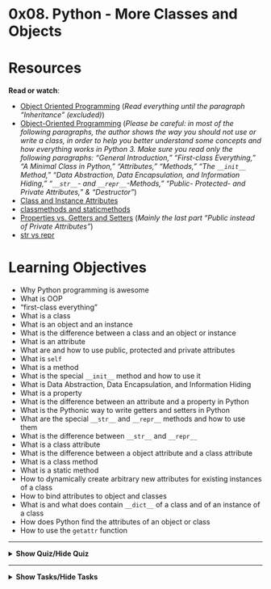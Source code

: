 # 0x08. Python - More Classes and Objects



# Resources

<p><strong>Read or watch</strong>:</p>

<ul>
<li><a href="https://python.swaroopch.com/oop.html" title="Object Oriented Programming" target="_blank">Object Oriented Programming</a> (<em>Read everything until the paragraph &ldquo;Inheritance&rdquo; (excluded)</em>)</li>
<li><a href="https://python-course.eu/oop/object-oriented-programming.php" title="Object-Oriented Programming" target="_blank">Object-Oriented Programming</a> (<em>Please be careful: in most of the following paragraphs, the author shows the way you should not use or write a class, in order to help you better understand some concepts and how everything works in Python 3. Make sure you read only the following paragraphs: &ldquo;General Introduction,&rdquo; &ldquo;First-class Everything,&rdquo; &ldquo;A Minimal Class in Python,&rdquo; &ldquo;Attributes,&rdquo; &ldquo;Methods,&rdquo; &ldquo;The <code>__init__</code> Method,&rdquo;  &ldquo;Data Abstraction, Data Encapsulation, and Information Hiding,&rdquo; &ldquo;<code>__str__</code>- and <code>__repr__</code>-Methods,&rdquo; &ldquo;Public- Protected- and Private Attributes,&rdquo; &amp; &ldquo;Destructor&rdquo;</em>)</li>
<li><a href="https://python-course.eu/oop/class-instance-attributes.php" title="Class and Instance Attributes" target="_blank">Class and Instance Attributes</a> </li>
<li><a href="https://www.youtube.com/watch?v=rq8cL2XMM5M" title="classmethods and staticmethods" target="_blank">classmethods and staticmethods</a> </li>
<li><a href="https://python-course.eu/oop/properties-vs-getters-and-setters.php" title="Properties vs. Getters and Setters" target="_blank">Properties vs. Getters and Setters</a> (<em>Mainly the last part &ldquo;Public instead of Private Attributes&rdquo;</em>)</li>
<li><a href="https://shipit.dev/posts/python-str-vs-repr.html" title="str vs repr" target="_blank">str vs repr</a> </li>
</ul>


# Learning Objectives

<ul>
<li>Why Python programming is awesome </li>
<li>What is OOP</li>
<li>&ldquo;first-class everything&rdquo;</li>
<li>What is a class</li>
<li>What is an object and an instance</li>
<li>What is the difference between a class and an object or instance</li>
<li>What is an attribute</li>
<li>What are and how to use public, protected and private attributes</li>
<li>What is <code>self</code></li>
<li>What is a method</li>
<li>What is the special <code>__init__</code> method and how to use it</li>
<li>What is Data Abstraction, Data Encapsulation, and Information Hiding</li>
<li>What is a property</li>
<li>What is the difference between an attribute and a property in Python</li>
<li>What is the Pythonic way to write getters and setters in Python</li>
<li>What are the special <code>__str__</code> and <code>__repr__</code> methods and how to use them</li>
<li>What is the difference between <code>__str__</code> and <code>__repr__</code></li>
<li>What is a class attribute</li>
<li>What is the difference between a object attribute and a class attribute</li>
<li>What is a class method</li>
<li>What is a static method</li>
<li>How to dynamically create arbitrary new attributes for existing instances of a class</li>
<li>How to bind attributes to object and classes</li>
<li>What is and what does contain <code>__dict__</code> of a class and of an instance of a class</li>
<li>How does Python find the attributes of an object or class</li>
<li>How to use the <code>getattr</code> function</li>

</ul>

---

<details>
<summary><strong>Show Quiz/Hide Quiz</strong></summary><br>

# QUIZ

  <p>1.) What is <code>__init__</code>? </p>

A.) A class attribute


B.) A class method


C.) The instance method called when a new object is created


D.) The instance method called when a class is called for the first time

<details>
<summary><strong><code>Show Answer/Hide Answer</code></strong></summary><br>

**C.) The instance method called when a new object is created**

</details>

---

<p>2.) What is <code>__str__</code>?</p>

A.) Instance method that returns an “informal” and nicely printable string representation of an instance


B.) Instance method that returns the dictionary representation of an instance


C.) Instance method that prints an “informal” and nicely printable string representation of an instance

<details>
<summary><strong><code>Show Answer/Hide Answer</code></strong></summary><br>

**A.) Instance method that returns an “informal” and nicely printable string representation of an instance**

</details>

---

<p>3.) What is <code>__repr__</code>?</p>

A.) Instance method that prints an “official” string representation of an instance


B.) Instance method that returns an “official” string representation of an instance


C.) Instance method that returns the dictionary representation of an instance

<details>
<summary><strong><code>Show Answer/Hide Answer</code></strong></summary><br>

**B.) Instance method that returns an “official” string representation of an instance**

</details>

---

<p>4.) What is <code>__del__</code>?</p>

A.) Instance method that removes the last character of an instance


B.) Instance method that prints the memory address of an instance


C.) Instance method called when an instance is deleted

<details>
<summary><strong><code>Show Answer/Hide Answer</code></strong></summary><br>

**C.) Instance method called when an instance is deleted**

</details>

---

<p>5.) What is <code>__doc__</code>?</p>


A.) The string documentation of an object (based on docstring)


B.) Prints the documentation of an object


C.) Creates man file

<details>
<summary><strong><code>Show Answer/Hide Answer</code></strong></summary><br>

**A.) The string documentation of an object (based on docstring)**


</details>

---

6.) What do these lines print?

<pre><code>class User:
  id = 1

print(User.id)</code></pre> 

A.) None


B.) 1


C.) 89


D.) 98

<details>
  <summary><strong><code>Show Answer/Hide Answer</code></strong></summary><br>
  
  **B.) 1**
  
  </details>
  
  ---

**7.) What do these lines print**

<Pre><code>class User:
  id = 1

u = User()
print(u.id)
</code></Pre> 


A.) None


B.) 1


C.) 89


D.) 98

<details>
  <summary><strong><code>Show Answer/Hide Answer</code></strong></summary><br>
  
  **B.) 1**
  
  </details>
  
  ---

**8.) What do these lines print?**

<pre><code>class User:
  id = 1

u = User()
u.id = 89
print(u.id)</code></pre>



A.) None


B.) 1


C.) 89


D.) 98

<details>
  <summary><strong><code>Show Answer/Hide Answer</code></strong></summary><br>
  
  **C.) 89
  **
  
  </details>
  
  ---


**9.) What do these lines print?**

<pre><code>class User:
  id = 1

User.id = 98
u = User()
print(u.id)
</code></pre>



A.) None


B.) 1


C.) 89


D.) 98

<details>
  <summary><strong><code>Show Answer/Hide Answer</code></strong></summary><br>
  
  **D.) 98**
  
  </details>
  
  ---

**10.) What do these lines print?**
<pre><code>class User:
  id = 1

u = User()
User.id = 98
print(u.id)
</code></pre>

A.) None


B.) 1


C.) 89


D.) 98
<details>
  <summary><strong><code>Show Answer/Hide Answer</code></strong></summary><br>
  
  **D.) 98**
  
  </details>
  
  ---


**11.) What do these lines print?**
<pre><code>
  class User:
      id = 1
  
  User.id = 98
  u = User()
  u.id = 89
  print(u.id)
</code></pre>


A.) None


B.) 1


C.) 89


D.) 98

<details>
  <summary><strong><code>Show Answer/Hide Answer</code></strong></summary><br>
  
  **C.) 89**
  
  </details>
  
  ---

**12.) What do these lines print?**
<pre><code>class User:
  id = 1

User.id = 98
u = User()
u.id = 89
print(User.id)
</code></pre>



A.) None


B.) 1


C.) 89


D.) 98

<details>
  <summary><strong><code>Show Answer/Hide Answer</code></strong></summary><br>
  
  **D.) 98**
  
  </details>
  
  ---

**13.) What do these lines print?**
<pre><code>class User:
  id = 1

u = User()
u.id = 89
User.id = 98
print(User.id)
</code></pre>


A.) None


B.) 1


C.) 89


D.) 98

<details>
  <summary><strong><code>Show Answer/Hide Answer</code></strong></summary><br>
  
  **D.) 98**
  
  </details>
  
  ---

**14.) What do these lines print?**
<pre><code>class User:
  id = 1

u = User()
u.id = 89
User.id = 98
print(u.id)</code></pre>



A.) None


B.) 1


C.) 89


D.) 98

<details>
  <summary><strong><code>Show Answer/Hide Answer</code></strong></summary><br>
  
  **C.) 89**
  
  </details>
  
  ---

</details>

---
<details>
<summary><strong>Show Tasks/Hide Tasks</strong></summary><br>

# TASKS

# 0. Simple rectangle 
[(answer)](./0-rectangle.py)
    
<p>Write an empty class <code>Rectangle</code> that defines a rectangle:</p>

<ul>
<li>You are not allowed to import any module</li>
</ul>

<pre><code>guillaume@ubuntu:~/0x08$ cat 0-main.py
#!/usr/bin/python3
Rectangle = __import__(&#39;0-rectangle&#39;).Rectangle

my_rectangle = Rectangle()
print(type(my_rectangle))
print(my_rectangle.__dict__)

guillaume@ubuntu:~/0x08$ ./0-main.py
&lt;class &#39;0-rectangle.Rectangle&#39;&gt;
{}
guillaume@ubuntu:~/0x08$ 
</code></pre>

<p><strong>No test cases needed</strong></p>

  
<p><strong>Repo:</strong></p>
        <ul>
          <li>GitHub repository: <code>alx-higher_level_programming</code></li>
            <li>Directory: <code>0x08-python-more_classes</code></li>
            <li>File: <code>0-rectangle.py</code></li>
        </ul>
    
 ---

# 1. Real definition of a rectangle
[(answer)](./1-rectangle.py)

    
<p>Write a class <code>Rectangle</code> that defines a rectangle by: (based on <code>0-rectangle.py</code>)</p>

<ul>
<li>Private instance attribute: <code>width</code>:

<ul>
<li>property <code>def width(self):</code> to retrieve it</li>
<li>property setter <code>def width(self, value):</code> to set it:

<ul>
<li><code>width</code> must be an integer, otherwise raise a <code>TypeError</code> exception with the message <code>width must be an integer</code><br></li>
<li>if <code>width</code> is less than <code>0</code>, raise a <code>ValueError</code> exception with the message <code>width must be &gt;= 0</code></li>
</ul></li>
</ul></li>
<li>Private instance attribute: <code>height</code>:

<ul>
<li>property <code>def height(self):</code> to retrieve it</li>
<li>property setter <code>def height(self, value):</code> to set it:

<ul>
<li><code>height</code> must be an integer, otherwise raise a <code>TypeError</code> exception with the message <code>height must be an integer</code><br></li>
<li>if <code>height</code> is less than <code>0</code>, raise a <code>ValueError</code> exception with the message <code>height must be &gt;= 0</code></li>
</ul></li>
</ul></li>
<li>Instantiation with optional <code>width</code> and <code>height</code>: <code>def __init__(self, width=0, height=0):</code></li>
<li>You are not allowed to import any module</li>
</ul>

<pre><code>guillaume@ubuntu:~/0x08$ cat 1-main.py
#!/usr/bin/python3
Rectangle = __import__(&#39;1-rectangle&#39;).Rectangle

my_rectangle = Rectangle(2, 4)
print(my_rectangle.__dict__)

my_rectangle.width = 10
my_rectangle.height = 3
print(my_rectangle.__dict__)

guillaume@ubuntu:~/0x08$ ./1-main.py
{&#39;_Rectangle__height&#39;: 4, &#39;_Rectangle__width&#39;: 2}
{&#39;_Rectangle__height&#39;: 3, &#39;_Rectangle__width&#39;: 10}
guillaume@ubuntu:~/0x08$ 
</code></pre>

<p><strong>No test cases needed</strong></p>

  </div>

  
<p><strong>Repo:</strong></p>
        <ul>
          <li>GitHub repository: <code>alx-higher_level_programming</code></li>
            <li>Directory: <code>0x08-python-more_classes</code></li>
            <li>File: <code>1-rectangle.py</code></li>
        </ul>
      </div>

---  

# 2. Area and Perimeter
[(answer)](./2-rectangle.py)

    
  <p>Write a class <code>Rectangle</code> that defines a rectangle by: (based on <code>1-rectangle.py</code>)</p>

<ul>
<li>Private instance attribute: <code>width</code>:

<ul>
<li>property <code>def width(self):</code> to retrieve it</li>
<li>property setter <code>def width(self, value):</code> to set it:

<ul>
<li><code>width</code> must be an integer, otherwise raise a <code>TypeError</code> exception with the message <code>width must be an integer</code><br></li>
<li>if <code>width</code> is less than <code>0</code>, raise a <code>ValueError</code> exception with the message <code>width must be &gt;= 0</code></li>
</ul></li>
</ul></li>
<li>Private instance attribute: <code>height</code>:

<ul>
<li>property <code>def height(self):</code> to retrieve it</li>
<li>property setter <code>def height(self, value):</code> to set it:

<ul>
<li><code>height</code> must be an integer, otherwise raise a <code>TypeError</code> exception with the message <code>height must be an integer</code><br></li>
<li>if <code>height</code> is less than <code>0</code>, raise a <code>ValueError</code> exception with the message <code>height must be &gt;= 0</code></li>
</ul></li>
</ul></li>
<li>Instantiation with optional <code>width</code> and <code>height</code>: <code>def __init__(self, width=0, height=0):</code></li>
<li>Public instance method: <code>def area(self):</code> that returns the rectangle area</li>
<li>Public instance method: <code>def perimeter(self):</code> that returns the rectangle perimeter:

<ul>
<li>if <code>width</code> or <code>height</code> is equal to <code>0</code>, perimeter is equal to <code>0</code></li>
</ul></li>
<li>You are not allowed to import any module</li>
</ul>

<pre><code>guillaume@ubuntu:~/0x08$ cat 2-main.py
#!/usr/bin/python3
Rectangle = __import__(&#39;2-rectangle&#39;).Rectangle

my_rectangle = Rectangle(2, 4)
print(&quot;Area: {} - Perimeter: {}&quot;.format(my_rectangle.area(), my_rectangle.perimeter()))

print(&quot;--&quot;)

my_rectangle.width = 10
my_rectangle.height = 3
print(&quot;Area: {} - Perimeter: {}&quot;.format(my_rectangle.area(), my_rectangle.perimeter()))

guillaume@ubuntu:~/0x08$ ./2-main.py
Area: 8 - Perimeter: 12
--
Area: 30 - Perimeter: 26
guillaume@ubuntu:~/0x08$ 
</code></pre>

<p><strong>No test cases needed</strong></p>

  </div>

  
  <p><strong>Repo:</strong></p>
        <ul>
          <li>GitHub repository: <code>alx-higher_level_programming</code></li>
            <li>Directory: <code>0x08-python-more_classes</code></li>
            <li>File: <code>2-rectangle.py</code></li>
        </ul>

---      

  # 3. String representation
  [(answer)](./3-rectangle.py)

    
   
<p>Write a class <code>Rectangle</code> that defines a rectangle by: (based on <code>2-rectangle.py</code>)</p>

<ul>
<li>Private instance attribute: <code>width</code>:

<ul>
<li>property <code>def width(self):</code> to retrieve it</li>
<li>property setter <code>def width(self, value):</code> to set it:

<ul>
<li><code>width</code> must be an integer, otherwise raise a <code>TypeError</code> exception with the message <code>width must be an integer</code><br></li>
<li>if <code>width</code> is less than <code>0</code>, raise a <code>ValueError</code> exception with the message <code>width must be &gt;= 0</code></li>
</ul></li>
</ul></li>
<li>Private instance attribute: <code>height</code>:

<ul>
<li>property <code>def height(self):</code> to retrieve it</li>
<li>property setter <code>def height(self, value):</code> to set it:

<ul>
<li><code>height</code> must be an integer, otherwise raise a <code>TypeError</code> exception with the message <code>height must be an integer</code><br></li>
<li>if <code>height</code> is less than <code>0</code>, raise a <code>ValueError</code> exception with the message <code>height must be &gt;= 0</code></li>
</ul></li>
</ul></li>
<li>Instantiation with optional <code>width</code> and <code>height</code>: <code>def __init__(self, width=0, height=0):</code></li>
<li>Public instance method: <code>def area(self):</code> that returns the rectangle area</li>
<li>Public instance method: <code>def perimeter(self):</code> that returns the rectangle perimeter:

<ul>
<li>if <code>width</code> or <code>height</code> is equal to <code>0</code>, perimeter has to be equal to <code>0</code></li>
</ul></li>
<li><code>print()</code> and <code>str()</code> should print the rectangle with the character <code>#</code>: (see example below)

<ul>
<li>if <code>width</code> or <code>height</code> is equal to 0, return an empty string</li>
</ul></li>
<li>You are not allowed to import any module</li>
</ul>

<pre><code>guillaume@ubuntu:~/0x08$ cat 3-main.py
#!/usr/bin/python3
Rectangle = __import__(&#39;3-rectangle&#39;).Rectangle

my_rectangle = Rectangle(2, 4)
print(&quot;Area: {} - Perimeter: {}&quot;.format(my_rectangle.area(), my_rectangle.perimeter()))

print(str(my_rectangle))
print(repr(my_rectangle))

print(&quot;--&quot;)

my_rectangle.width = 10
my_rectangle.height = 3
print(my_rectangle)
print(repr(my_rectangle))

guillaume@ubuntu:~/0x08$ ./3-main.py
Area: 8 - Perimeter: 12
##
##
##
##
&lt;3-rectangle.Rectangle object at 0x7f92a75a2eb8&gt;
--
##########
##########
##########
&lt;3-rectangle.Rectangle object at 0x7f92a75a2eb8&gt;
guillaume@ubuntu:~/0x08$ 
</code></pre>

<p><strong>Object address can be different</strong></p>

<p><strong>No test cases needed</strong></p>

  </div>

 
  <p><strong>Repo:</strong></p>
        <ul>
          <li>GitHub repository: <code>alx-higher_level_programming</code></li>
            <li>Directory: <code>0x08-python-more_classes</code></li>
            <li>File: <code>3-rectangle.py</code></li>
        </ul>
      </div>

---

# 4. Eval is magic
[(answer)](./4-rectangle.py)

   
  <p>Write a class <code>Rectangle</code> that defines a rectangle by: (based on <code>3-rectangle.py</code>)</p>

<ul>
<li>Private instance attribute: <code>width</code>:

<ul>
<li>property <code>def width(self):</code> to retrieve it</li>
<li>property setter <code>def width(self, value):</code> to set it:

<ul>
<li><code>width</code> must be an integer, otherwise raise a <code>TypeError</code> exception with the message <code>width must be an integer</code><br></li>
<li>if <code>width</code> is less than <code>0</code>, raise a <code>ValueError</code> exception with the message <code>width must be &gt;= 0</code></li>
</ul></li>
</ul></li>
<li>Private instance attribute: <code>height</code>:

<ul>
<li>property <code>def height(self):</code> to retrieve it</li>
<li>property setter <code>def height(self, value):</code> to set it:

<ul>
<li><code>height</code> must be an integer, otherwise raise a <code>TypeError</code> exception with the message <code>height must be an integer</code><br></li>
<li>if <code>height</code> is less than <code>0</code>, raise a <code>ValueError</code> exception with the message <code>height must be &gt;= 0</code></li>
</ul></li>
</ul></li>
<li>Instantiation with optional <code>width</code> and <code>height</code>: <code>def __init__(self, width=0, height=0):</code></li>
<li>Public instance method: <code>def area(self):</code> that returns the rectangle area</li>
<li>Public instance method: <code>def perimeter(self):</code> that returns the rectangle perimeter:

<ul>
<li>if <code>width</code> or <code>height</code> is equal to <code>0</code>, perimeter has to be equal to <code>0</code></li>
</ul></li>
<li><code>print()</code> and <code>str()</code> should print the rectangle with the character <code>#</code>: (see example below)

<ul>
<li>if <code>width</code> or <code>height</code> is equal to 0, return an empty string</li>
</ul></li>
<li><code>repr()</code> should return a string representation of the rectangle to be able to recreate a new instance by using <code>eval()</code> (see example below)</li>
<li>You are not allowed to import any module</li>
</ul>

<pre><code>guillaume@ubuntu:~/0x08$ cat 4-main.py
#!/usr/bin/python3
Rectangle = __import__(&#39;4-rectangle&#39;).Rectangle

my_rectangle = Rectangle(2, 4)
print(str(my_rectangle))
print(&quot;--&quot;)
print(my_rectangle)
print(&quot;--&quot;)
print(repr(my_rectangle))
print(&quot;--&quot;)
print(hex(id(my_rectangle)))
print(&quot;--&quot;)

# create new instance based on representation
new_rectangle = eval(repr(my_rectangle))
print(str(new_rectangle))
print(&quot;--&quot;)
print(new_rectangle)
print(&quot;--&quot;)
print(repr(new_rectangle))
print(&quot;--&quot;)
print(hex(id(new_rectangle)))
print(&quot;--&quot;)

print(new_rectangle is my_rectangle)
print(type(new_rectangle) is type(my_rectangle))

guillaume@ubuntu:~/0x08$ ./4-main.py
##
##
##
##
--
##
##
##
##
--
Rectangle(2, 4)
--
0x7f09ebf7cc88
--
##
##
##
##
--
##
##
##
##
--
Rectangle(2, 4)
--
0x7f09ebf7ccc0
--
False
True
guillaume@ubuntu:~/0x08$ 
</code></pre>

<p><strong>No test cases needed</strong></p>

  </div>

  
  <p><strong>Repo:</strong></p>
        <ul>
          <li>GitHub repository: <code>alx-higher_level_programming</code></li>
            <li>Directory: <code>0x08-python-more_classes</code></li>
            <li>File: <code>4-rectangle.py</code></li>
        </ul>
      </div>

---

  # 5. Detect instance deletion

  [(answer)](./5-rectangle.py)

    
  <p>Write a class <code>Rectangle</code> that defines a rectangle by: (based on <code>4-rectangle.py</code>)</p>

<ul>
<li>Private instance attribute: <code>width</code>:

<ul>
<li>property <code>def width(self):</code> to retrieve it</li>
<li>property setter <code>def width(self, value):</code> to set it:

<ul>
<li><code>width</code> must be an integer, otherwise raise a <code>TypeError</code> exception with the message <code>width must be an integer</code><br></li>
<li>if <code>width</code> is less than <code>0</code>, raise a <code>ValueError</code> exception with the message <code>width must be &gt;= 0</code></li>
</ul></li>
</ul></li>
<li>Private instance attribute: <code>height</code>:

<ul>
<li>property <code>def height(self):</code> to retrieve it</li>
<li>property setter <code>def height(self, value):</code> to set it:

<ul>
<li><code>height</code> must be an integer, otherwise raise a <code>TypeError</code> exception with the message <code>height must be an integer</code><br></li>
<li>if <code>height</code> is less than <code>0</code>, raise a <code>ValueError</code> exception with the message <code>height must be &gt;= 0</code></li>
</ul></li>
</ul></li>
<li>Instantiation with optional <code>width</code> and <code>height</code>: <code>def __init__(self, width=0, height=0):</code></li>
<li>Public instance method: <code>def area(self):</code> that returns the rectangle area</li>
<li>Public instance method: <code>def perimeter(self):</code> that returns the rectangle perimeter:

<ul>
<li>if <code>width</code> or <code>height</code> is equal to <code>0</code>, perimeter has to be equal to <code>0</code></li>
</ul></li>
<li><code>print()</code> and <code>str()</code> should print the rectangle with the character <code>#</code>: 

<ul>
<li>if <code>width</code> or <code>height</code> is equal to 0, return an empty string</li>
</ul></li>
<li><code>repr()</code> should return a string representation of the rectangle to be able to recreate a new instance by using <code>eval()</code> </li>
<li>Print the message <code>Bye rectangle...</code> (<code>...</code> being 3 dots not ellipsis) when an instance of <code>Rectangle</code> is deleted</li>
<li>You are not allowed to import any module</li>
</ul>

<pre><code>guillaume@ubuntu:~/0x08$ cat 5-main.py
#!/usr/bin/python3
Rectangle = __import__(&#39;5-rectangle&#39;).Rectangle

my_rectangle = Rectangle(2, 4)
print(&quot;Area: {} - Perimeter: {}&quot;.format(my_rectangle.area(), my_rectangle.perimeter()))

del my_rectangle

try:
    print(my_rectangle)
except Exception as e:
    print(&quot;[{}] {}&quot;.format(e.__class__.__name__, e))

guillaume@ubuntu:~/0x08$ ./5-main.py
Area: 8 - Perimeter: 12
Bye rectangle...
[NameError] name &#39;my_rectangle&#39; is not defined
guillaume@ubuntu:~/0x08$ 
</code></pre>

<p><strong>No test cases needed</strong></p>

 
  <p><strong>Repo:</strong></p>
        <ul>
          <li>GitHub repository: <code>alx-higher_level_programming</code></li>
            <li>Directory: <code>0x08-python-more_classes</code></li>
            <li>File: <code>5-rectangle.py</code></li>
        </ul>

--- 

  # 6. How many instances
  [(answer)](./6-rectangle.py)

   
  <p>Write a class <code>Rectangle</code> that defines a rectangle by: (based on <code>5-rectangle.py</code>)</p>

<ul>
<li>Private instance attribute: <code>width</code>:

<ul>
<li>property <code>def width(self):</code> to retrieve it</li>
<li>property setter <code>def width(self, value):</code> to set it:

<ul>
<li><code>width</code> must be an integer, otherwise raise a <code>TypeError</code> exception with the message <code>width must be an integer</code><br></li>
<li>if <code>width</code> is less than <code>0</code>, raise a <code>ValueError</code> exception with the message <code>width must be &gt;= 0</code></li>
</ul></li>
</ul></li>
<li>Private instance attribute: <code>height</code>:

<ul>
<li>property <code>def height(self):</code> to retrieve it</li>
<li>property setter <code>def height(self, value):</code> to set it:

<ul>
<li><code>height</code> must be an integer, otherwise raise a <code>TypeError</code> exception with the message <code>height must be an integer</code><br></li>
<li>if <code>height</code> is less than <code>0</code>, raise a <code>ValueError</code> exception with the message <code>height must be &gt;= 0</code></li>
</ul></li>
</ul></li>
<li>Public class attribute <code>number_of_instances</code>:

<ul>
<li>Initialized to <code>0</code></li>
<li>Incremented during each new instance instantiation</li>
<li>Decremented during each instance deletion</li>
</ul></li>
<li>Instantiation with optional <code>width</code> and <code>height</code>: <code>def __init__(self, width=0, height=0):</code></li>
<li>Public instance method: <code>def area(self):</code> that returns the rectangle area</li>
<li>Public instance method: <code>def perimeter(self):</code> that returns the rectangle perimeter:

<ul>
<li>if <code>width</code> or <code>height</code> is equal to <code>0</code>, perimeter has to be equal to <code>0</code></li>
</ul></li>
<li><code>print()</code> and <code>str()</code> should print the rectangle with the character <code>#</code>: 

<ul>
<li>if <code>width</code> or <code>height</code> is equal to 0, return an empty string</li>
</ul></li>
<li><code>repr()</code> should return a string representation of the rectangle to be able to recreate a new instance by using <code>eval()</code> </li>
<li>Print the message <code>Bye rectangle...</code> (<code>...</code> being 3 dots not ellipsis) when an instance of <code>Rectangle</code> is deleted</li>
<li>You are not allowed to import any module</li>
</ul>

<pre><code>guillaume@ubuntu:~/0x08$ cat 6-main.py
#!/usr/bin/python3
Rectangle = __import__(&#39;6-rectangle&#39;).Rectangle

my_rectangle_1 = Rectangle(2, 4)
my_rectangle_2 = Rectangle(2, 4)
print(&quot;{:d} instances of Rectangle&quot;.format(Rectangle.number_of_instances))
del my_rectangle_1
print(&quot;{:d} instances of Rectangle&quot;.format(Rectangle.number_of_instances))
del my_rectangle_2
print(&quot;{:d} instances of Rectangle&quot;.format(Rectangle.number_of_instances))

guillaume@ubuntu:~/0x08$ ./6-main.py
2 instances of Rectangle
Bye rectangle...
1 instances of Rectangle
Bye rectangle...
0 instances of Rectangle
guillaume@ubuntu:~/0x08$ 
</code></pre>

<p><strong>No test cases needed</strong></p>

  </div>

  
<p><strong>Repo:</strong></p>
        <ul>
          <li>GitHub repository: <code>alx-higher_level_programming</code></li>
            <li>Directory: <code>0x08-python-more_classes</code></li>
            <li>File: <code>6-rectangle.py</code></li>
        </ul>

--- 

  # 7. Change representation
  [(answer)](./7-rectangle.py)

    
  <p>Write a class <code>Rectangle</code> that defines a rectangle by: (based on <code>6-rectangle.py</code>)</p>

<ul>
<li>Private instance attribute: <code>width</code>:

<ul>
<li>property <code>def width(self):</code> to retrieve it</li>
<li>property setter <code>def width(self, value):</code> to set it:

<ul>
<li><code>width</code> must be an integer, otherwise raise a <code>TypeError</code> exception with the message <code>width must be an integer</code><br></li>
<li>if <code>width</code> is less than <code>0</code>, raise a <code>ValueError</code> exception with the message <code>width must be &gt;= 0</code></li>
</ul></li>
</ul></li>
<li>Private instance attribute: <code>height</code>:

<ul>
<li>property <code>def height(self):</code> to retrieve it</li>
<li>property setter <code>def height(self, value):</code> to set it:

<ul>
<li><code>height</code> must be an integer, otherwise raise a <code>TypeError</code> exception with the message <code>height must be an integer</code><br></li>
<li>if <code>height</code> is less than <code>0</code>, raise a <code>ValueError</code> exception with the message <code>height must be &gt;= 0</code></li>
</ul></li>
</ul></li>
<li>Public class attribute <code>number_of_instances</code>:

<ul>
<li>Initialized to <code>0</code></li>
<li>Incremented during each new instance instantiation</li>
<li>Decremented during each instance deletion</li>
</ul></li>
<li>Public class attribute <code>print_symbol</code>:

<ul>
<li>Initialized to <code>#</code></li>
<li>Used as symbol for string representation</li>
<li>Can be any type</li>
</ul></li>
<li>Instantiation with optional <code>width</code> and <code>height</code>: <code>def __init__(self, width=0, height=0):</code></li>
<li>Public instance method: <code>def area(self):</code> that returns the rectangle area</li>
<li>Public instance method: <code>def perimeter(self):</code> that returns the rectangle perimeter:

<ul>
<li>if <code>width</code> or <code>height</code> is equal to <code>0</code>, perimeter has to be equal to <code>0</code></li>
</ul></li>
<li><code>print()</code> and <code>str()</code> should print the rectangle with the character(s) stored in  <code>print_symbol</code>: 

<ul>
<li>if <code>width</code> or <code>height</code> is equal to 0, return an empty string</li>
</ul></li>
<li><code>repr()</code> should return a string representation of the rectangle to be able to recreate a new instance by using <code>eval()</code> </li>
<li>Print the message <code>Bye rectangle...</code> (<code>...</code> being 3 dots not ellipsis) when an instance of <code>Rectangle</code> is deleted</li>
<li>You are not allowed to import any module</li>
</ul>

<pre><code>guillaume@ubuntu:~/0x08$ cat 7-main.py
#!/usr/bin/python3
Rectangle = __import__(&#39;7-rectangle&#39;).Rectangle

my_rectangle_1 = Rectangle(8, 4)
print(my_rectangle_1)
print(&quot;--&quot;)
my_rectangle_1.print_symbol = &quot;&amp;&quot;
print(my_rectangle_1)
print(&quot;--&quot;)

my_rectangle_2 = Rectangle(2, 1)
print(my_rectangle_2)
print(&quot;--&quot;)
Rectangle.print_symbol = &quot;C&quot;
print(my_rectangle_2)
print(&quot;--&quot;)

my_rectangle_3 = Rectangle(7, 3)
print(my_rectangle_3)

print(&quot;--&quot;)

my_rectangle_3.print_symbol = [&quot;C&quot;, &quot;is&quot;, &quot;fun!&quot;]
print(my_rectangle_3)

print(&quot;--&quot;)

guillaume@ubuntu:~/0x08$ ./7-main.py
########
########
########
########
--
&amp;&amp;&amp;&amp;&amp;&amp;&amp;&amp;
&amp;&amp;&amp;&amp;&amp;&amp;&amp;&amp;
&amp;&amp;&amp;&amp;&amp;&amp;&amp;&amp;
&amp;&amp;&amp;&amp;&amp;&amp;&amp;&amp;
--
##
--
CC
--
CCCCCCC
CCCCCCC
CCCCCCC
--
[&#39;C&#39;, &#39;is&#39;, &#39;fun!&#39;][&#39;C&#39;, &#39;is&#39;, &#39;fun!&#39;][&#39;C&#39;, &#39;is&#39;, &#39;fun!&#39;][&#39;C&#39;, &#39;is&#39;, &#39;fun!&#39;][&#39;C&#39;, &#39;is&#39;, &#39;fun!&#39;][&#39;C&#39;, &#39;is&#39;, &#39;fun!&#39;][&#39;C&#39;, &#39;is&#39;, &#39;fun!&#39;]
[&#39;C&#39;, &#39;is&#39;, &#39;fun!&#39;][&#39;C&#39;, &#39;is&#39;, &#39;fun!&#39;][&#39;C&#39;, &#39;is&#39;, &#39;fun!&#39;][&#39;C&#39;, &#39;is&#39;, &#39;fun!&#39;][&#39;C&#39;, &#39;is&#39;, &#39;fun!&#39;][&#39;C&#39;, &#39;is&#39;, &#39;fun!&#39;][&#39;C&#39;, &#39;is&#39;, &#39;fun!&#39;]
[&#39;C&#39;, &#39;is&#39;, &#39;fun!&#39;][&#39;C&#39;, &#39;is&#39;, &#39;fun!&#39;][&#39;C&#39;, &#39;is&#39;, &#39;fun!&#39;][&#39;C&#39;, &#39;is&#39;, &#39;fun!&#39;][&#39;C&#39;, &#39;is&#39;, &#39;fun!&#39;][&#39;C&#39;, &#39;is&#39;, &#39;fun!&#39;][&#39;C&#39;, &#39;is&#39;, &#39;fun!&#39;]
--
Bye rectangle...
Bye rectangle...
Bye rectangle...
guillaume@ubuntu:~/0x08$ 
</code></pre>

<p><strong>No test cases needed</strong></p>

  </div>

  
  <p><strong>Repo:</strong></p>
        <ul>
          <li>GitHub repository: <code>alx-higher_level_programming</code></li>
            <li>Directory: <code>0x08-python-more_classes</code></li>
            <li>File: <code>7-rectangle.py</code></li>
        </ul>
      </div>

--- 

  # 8. Compare rectangles
  [(answer)](./8-rectangle.py)

    
  <p>Write a class <code>Rectangle</code> that defines a rectangle by: (based on <code>7-rectangle.py</code>)</p>

<ul>
<li>Private instance attribute: <code>width</code>:

<ul>
<li>property <code>def width(self):</code> to retrieve it</li>
<li>property setter <code>def width(self, value):</code> to set it:

<ul>
<li><code>width</code> must be an integer, otherwise raise a <code>TypeError</code> exception with the message <code>width must be an integer</code><br></li>
<li>if <code>width</code> is less than <code>0</code>, raise a <code>ValueError</code> exception with the message <code>width must be &gt;= 0</code></li>
</ul></li>
</ul></li>
<li>Private instance attribute: <code>height</code>:

<ul>
<li>property <code>def height(self):</code> to retrieve it</li>
<li>property setter <code>def height(self, value):</code> to set it:

<ul>
<li><code>height</code> must be an integer, otherwise raise a <code>TypeError</code> exception with the message <code>height must be an integer</code><br></li>
<li>if <code>height</code> is less than <code>0</code>, raise a <code>ValueError</code> exception with the message <code>height must be &gt;= 0</code></li>
</ul></li>
</ul></li>
<li>Public class attribute <code>number_of_instances</code>:

<ul>
<li>Initialized to <code>0</code></li>
<li>Incremented during each new instance instantiation</li>
<li>Decremented during each instance deletion</li>
</ul></li>
<li>Public class attribute <code>print_symbol</code>:

<ul>
<li>Initialized to <code>#</code></li>
<li>Used as symbol for string representation</li>
<li>Can be any type</li>
</ul></li>
<li>Instantiation with optional <code>width</code> and <code>height</code>: <code>def __init__(self, width=0, height=0):</code></li>
<li>Public instance method: <code>def area(self):</code> that returns the rectangle area</li>
<li>Public instance method: <code>def perimeter(self):</code> that returns the rectangle perimeter:

<ul>
<li>if <code>width</code> or <code>height</code> is equal to <code>0</code>, perimeter has to be equal to <code>0</code></li>
</ul></li>
<li><code>print()</code> and <code>str()</code> should print the rectangle with the character <code>#</code>: 

<ul>
<li>if <code>width</code> or <code>height</code> is equal to 0, return an empty string</li>
</ul></li>
<li><code>repr()</code> should return a string representation of the rectangle to be able to recreate a new instance by using <code>eval()</code> </li>
<li>Print the message <code>Bye rectangle...</code> (<code>...</code> being 3 dots not ellipsis) when an instance of <code>Rectangle</code> is deleted</li>
<li>Static method <code>def bigger_or_equal(rect_1, rect_2):</code> that returns the biggest rectangle based on the area

<ul>
<li><code>rect_1</code> must be an instance of <code>Rectangle</code>, otherwise raise a <code>TypeError</code> exception with the message <code>rect_1 must be an instance of Rectangle</code><br></li>
<li><code>rect_2</code> must be an instance of <code>Rectangle</code>, otherwise raise a <code>TypeError</code> exception with the message <code>rect_2 must be an instance of Rectangle</code><br></li>
<li>Returns <code>rect_1</code> if both have the same area value</li>
</ul></li>
<li>You are not allowed to import any module</li>
</ul>

<pre><code>guillaume@ubuntu:~/0x08$ cat 8-main.py
#!/usr/bin/python3
Rectangle = __import__(&#39;8-rectangle&#39;).Rectangle

my_rectangle_1 = Rectangle(8, 4)
my_rectangle_2 = Rectangle(2, 3)

if my_rectangle_1 is Rectangle.bigger_or_equal(my_rectangle_1, my_rectangle_2):
    print(&quot;my_rectangle_1 is bigger or equal to my_rectangle_2&quot;)
else:
    print(&quot;my_rectangle_2 is bigger than my_rectangle_1&quot;)


my_rectangle_2.width = 10
my_rectangle_2.height = 5
if my_rectangle_1 is Rectangle.bigger_or_equal(my_rectangle_1, my_rectangle_2):
    print(&quot;my_rectangle_1 is bigger or equal to my_rectangle_2&quot;)
else:
    print(&quot;my_rectangle_2 is bigger than my_rectangle_1&quot;)

guillaume@ubuntu:~/0x08$ ./8-main.py
my_rectangle_1 is bigger or equal to my_rectangle_2
my_rectangle_2 is bigger than my_rectangle_1
Bye rectangle...
Bye rectangle...
guillaume@ubuntu:~/0x08$ 
</code></pre>

<p><strong>No test cases needed</strong></p>

  </div>

  
  <p><strong>Repo:</strong></p>
        <ul>
          <li>GitHub repository: <code>alx-higher_level_programming</code></li>
            <li>Directory: <code>0x08-python-more_classes</code></li>
            <li>File: <code>8-rectangle.py</code></li>
        </ul>

--- 

# 9. A square is a rectangle
[(answer)](./9-rectangle.py)

   
<p>Write a class <code>Rectangle</code> that defines a rectangle by: (based on <code>8-rectangle.py</code>)</p>

<ul>
<li>Private instance attribute: <code>width</code>:

<ul>
<li>property <code>def width(self):</code> to retrieve it</li>
<li>property setter <code>def width(self, value):</code> to set it:

<ul>
<li><code>width</code> must be an integer, otherwise raise a <code>TypeError</code> exception with the message <code>width must be an integer</code><br></li>
<li>if <code>width</code> is less than <code>0</code>, raise a <code>ValueError</code> exception with the message <code>width must be &gt;= 0</code></li>
</ul></li>
</ul></li>
<li>Private instance attribute: <code>height</code>:

<ul>
<li>property <code>def height(self):</code> to retrieve it</li>
<li>property setter <code>def height(self, value):</code> to set it:

<ul>
<li><code>height</code> must be an integer, otherwise raise a <code>TypeError</code> exception with the message <code>height must be an integer</code><br></li>
<li>if <code>height</code> is less than <code>0</code>, raise a <code>ValueError</code> exception with the message <code>height must be &gt;= 0</code></li>
</ul></li>
</ul></li>
<li>Public class attribute <code>number_of_instances</code>:

<ul>
<li>Initialized to <code>0</code></li>
<li>Incremented during each new instance instantiation</li>
<li>Decremented during each instance deletion</li>
</ul></li>
<li>Public class attribute <code>print_symbol</code>:

<ul>
<li>Initialized to <code>#</code></li>
<li>Used as symbol for string representation</li>
<li>Can be any type</li>
</ul></li>
<li>Instantiation with optional <code>width</code> and <code>height</code>: <code>def __init__(self, width=0, height=0):</code></li>
<li>Public instance method: <code>def area(self):</code> that returns the rectangle area</li>
<li>Public instance method: <code>def perimeter(self):</code> that returns the rectangle perimeter:

<ul>
<li>if <code>width</code> or <code>height</code> is equal to <code>0</code>, perimeter has to be equal to <code>0</code></li>
</ul></li>
<li><code>print()</code> and <code>str()</code> should print the rectangle with the character <code>#</code>: 

<ul>
<li>if <code>width</code> or <code>height</code> is equal to 0, return an empty string</li>
</ul></li>
<li><code>repr()</code> should return a string representation of the rectangle to be able to recreate a new instance by using <code>eval()</code> </li>
<li>Print the message <code>Bye rectangle...</code> (<code>...</code> being 3 dots not ellipsis) when an instance of <code>Rectangle</code> is deleted</li>
<li>Static method <code>def bigger_or_equal(rect_1, rect_2):</code> that returns the biggest rectangle based on the area

<ul>
<li><code>rect_1</code> must be an instance of <code>Rectangle</code>, otherwise raise a <code>TypeError</code> exception with the message <code>rect_1 must be an instance of Rectangle</code><br></li>
<li><code>rect_2</code> must be an instance of <code>Rectangle</code>, otherwise raise a <code>TypeError</code> exception with the message <code>rect_2 must be an instance of Rectangle</code><br></li>
<li>Returns <code>rect_1</code> if both have the same area value</li>
</ul></li>
<li>Class method <code>def square(cls, size=0):</code> that returns a new Rectangle instance with <code>width == height == size</code></li>
<li>You are not allowed to import any module</li>
</ul>

<pre><code>guillaume@ubuntu:~/0x08$ cat 9-main.py
#!/usr/bin/python3
Rectangle = __import__(&#39;9-rectangle&#39;).Rectangle

my_square = Rectangle.square(5)
print(&quot;Area: {} - Perimeter: {}&quot;.format(my_square.area(), my_square.perimeter()))
print(my_square)

guillaume@ubuntu:~/0x08$ ./9-main.py
Area: 25 - Perimeter: 20
#####
#####
#####
#####
#####
Bye rectangle...
guillaume@ubuntu:~/0x08$ 
</code></pre>

<p><strong>No test cases needed</strong></p>

  </div>

  <p><strong>Repo:</strong></p>
        <ul>
          <li>GitHub repository: <code>alx-higher_level_programming</code></li>
            <li>Directory: <code>0x08-python-more_classes</code></li>
            <li>File: <code>9-rectangle.py</code></li>
        </ul>

---

# 10. N queens
[(answer)](./101-nqueens.py)

    
  <p><img src="http://www.crestbook.com/files/Judit-photo1_602x433.jpg"/><br />
<small>Chess grandmaster <a href="https://en.wikipedia.org/wiki/Judit_Polg%C3%A1r" title="Judit Polgár" target="_blank">Judit Polgár</a>, the strongest female chess player of all time</small><br />
<br /></p>

<p>The N queens puzzle is the challenge of placing N non-attacking queens on an N×N chessboard.
Write a program that solves the N queens problem.</p>

<ul>
<li>Usage: <code>nqueens N</code>

<ul>
<li>If the user called the program with the wrong number of arguments, print <code>Usage: nqueens N</code>, followed by a new line, and exit with the status <code>1</code></li>
</ul></li>
<li>where N must be an integer greater or equal to <code>4</code>

<ul>
<li>If N is not an integer, print <code>N must be a number</code>, followed by a new line, and exit with the status <code>1</code></li>
<li>If N is smaller than <code>4</code>, print <code>N must be at least 4</code>, followed by a new line, and exit with the status <code>1</code> </li>
</ul></li>
<li>The program should print every possible solution to the problem

<ul>
<li>One solution per line</li>
<li>Format: see example</li>
<li>You don&rsquo;t have to print the solutions in a specific order</li>
</ul></li>
<li>You are only allowed to import the <code>sys</code> module</li>
</ul>

<p>Read: <a href="https://en.wikipedia.org/wiki/Queen_%28chess%29" title="Queen" target="_blank">Queen</a>, <a href="https://en.wikipedia.org/wiki/Backtracking" title="Backtracking" target="_blank">Backtracking</a></p>

<pre><code>julien@ubuntu:~/0x08. N Queens$ ./101-nqueens.py 4
[[0, 1], [1, 3], [2, 0], [3, 2]]
[[0, 2], [1, 0], [2, 3], [3, 1]]
julien@ubuntu:~/0x08. N Queens$ ./101-nqueens.py 6
[[0, 1], [1, 3], [2, 5], [3, 0], [4, 2], [5, 4]]
[[0, 2], [1, 5], [2, 1], [3, 4], [4, 0], [5, 3]]
[[0, 3], [1, 0], [2, 4], [3, 1], [4, 5], [5, 2]]
[[0, 4], [1, 2], [2, 0], [3, 5], [4, 3], [5, 1]]
julien@ubuntu:~/0x08. N Queens$ 
</code></pre>

  </div>

  
  <p><strong>Repo:</strong></p>
        <ul>
          <li>GitHub repository: <code>alx-higher_level_programming</code></li>
            <li>Directory: <code>0x08-python-more_classes</code></li>
            <li>File: <code>101-nqueens.py</code></li>
        </ul>

  </details>




